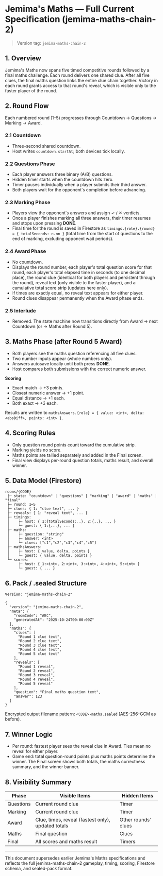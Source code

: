 # Jemima's Maths — Full Current Specification (jemima-maths-chain-2)

> Version tag: `jemima-maths-chain-2`

## 1. Overview

Jemima's Maths now spans five timed competitive rounds followed by a final maths challenge. Each round delivers one shared clue. After all five clues, the final maths question links the entire clue chain together. Victory in each round grants access to that round's reveal, which is visible only to the faster player of the round.

## 2. Round Flow

Each numbered round (1–5) progresses through Countdown → Questions → Marking → Award.

### 2.1 Countdown
- Three-second shared countdown.
- Host writes `countdown.startAt`; both devices tick locally.

### 2.2 Questions Phase
- Each player answers three binary (A/B) questions.
- Hidden timer starts when the countdown hits zero.
- Timer pauses individually when a player submits their third answer.
- Both players wait for the opponent's completion before advancing.

### 2.3 Marking Phase
- Players view the opponent's answers and assign ✓ / ✕ verdicts.
- Once a player finishes marking all three answers, their timer resumes and stops upon pressing **DONE**.
- Final time for the round is saved in Firestore as `timings.{role}.{round} = { totalSeconds: n.nn }` (total time from the start of questions to the end of marking, excluding opponent wait periods).

### 2.4 Award Phase
- No countdown.
- Displays the round number, each player's total question score for that round, each player's total elapsed time in seconds (to one decimal place), the round clue (identical for both players and persistent through the round), reveal text (only visible to the faster player), and a cumulative total score strip (updates here only).
- If times are exactly equal, no reveal text appears for either player.
- Round clues disappear permanently when the Award phase ends.

### 2.5 Interlude
- Removed. The state machine now transitions directly from Award → next Countdown (or → Maths after Round 5).

## 3. Maths Phase (after Round 5 Award)

- Both players see the maths question referencing all five clues.
- Two number inputs appear (whole numbers only).
- Answers autosave locally until both press **DONE**.
- Host compares both submissions with the correct numeric answer.

**Scoring**
- Exact match → +3 points.
- Closest numeric answer → +1 point.
- Equal distance → +1 each.
- Both exact → +3 each.

Results are written to `mathsAnswers.{role} = { value: <int>, delta: <absDiff>, points: <int> }`.

## 4. Scoring Rules

- Only question round points count toward the cumulative strip.
- Marking yields no score.
- Maths points are tallied separately and added in the Final screen.
- Final view displays per-round question totals, maths result, and overall winner.

## 5. Data Model (Firestore)

```
rooms/{CODE}
 ├─ state: "countdown" | "questions" | "marking" | "award" | "maths" | "final"
 ├─ round: 1–5
 ├─ clues: { 1: "clue text", ... }
 ├─ reveals: { 1: "reveal text", ... }
 ├─ timings:
 │    ├─ host: { 1:{totalSeconds:..}, 2:{..}, ... }
 │    └─ guest: { 1:{...}, ... }
 ├─ maths:
 │    ├─ question: "string"
 │    ├─ answer: <int>
 │    └─ clues: ["c1","c2","c3","c4","c5"]
 ├─ mathsAnswers:
 │    ├─ host: { value, delta, points }
 │    └─ guest: { value, delta, points }
 └─ scores:
      ├─ host: { 1:<int>, 2:<int>, 3:<int>, 4:<int>, 5:<int> }
      └─ guest: { ... }
```

## 6. Pack / .sealed Structure

```
Version: "jemima-maths-chain-2"

{
  "version": "jemima-maths-chain-2",
  "meta": {
    "roomCode": "ABC",
    "generatedAt": "2025-10-24T00:00:00Z"
  },
  "maths": {
    "clues": [
      "Round 1 clue text",
      "Round 2 clue text",
      "Round 3 clue text",
      "Round 4 clue text",
      "Round 5 clue text"
    ],
    "reveals": [
      "Round 1 reveal",
      "Round 2 reveal",
      "Round 3 reveal",
      "Round 4 reveal",
      "Round 5 reveal"
    ],
    "question": "Final maths question text",
    "answer": 123
  }
}
```

Encrypted output filename pattern: `<CODE>-maths.sealed` (AES-256-GCM as before).

## 7. Winner Logic

- Per round: fastest player sees the reveal clue in Award. Ties mean no reveal for either player.
- Game end: total question-round points plus maths points determine the winner. The Final screen shows both totals, the maths correctness summary, and the winner banner.

## 8. Visibility Summary

| Phase      | Visible Items                                                                    | Hidden Items            |
|------------|-----------------------------------------------------------------------------------|-------------------------|
| Questions  | Current round clue                                                                | Timer                   |
| Marking    | Current round clue                                                                | Timer                   |
| Award      | Clue, times, reveal (fastest only), updated totals                                | Other rounds' clues     |
| Maths      | Final question                                                                    | Clues                   |
| Final      | All scores and maths result                                                       | Timers                  |

---

This document supersedes earlier Jemima's Maths specifications and reflects the full jemima-maths-chain-2 gameplay, timing, scoring, Firestore schema, and sealed-pack format.
